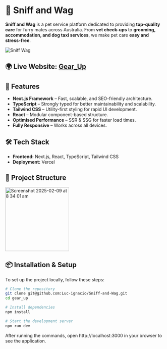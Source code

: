 # 🐾 Sniff and Wag

**Sniff and Wag** is a pet service platform dedicated to providing **top-quality care** for furry mates across Australia. From **vet check-ups** to **grooming, accommodation, and dog taxi services**, we make pet care **easy and stress-free**.

![Sniff   Wag](https://github.com/user-attachments/assets/d92ff2a7-e804-4043-9b7a-3e15212cc6d9)


## 🌍 **Live Website:** [Gear_Up](https://gear-up-vxk4.vercel.app)


## 🚀 Features
- **Next.js Framework** – Fast, scalable, and SEO-friendly architecture.
- **TypeScript** – Strongly typed for better maintainability and scalability.
- **Tailwind CSS** – Utility-first styling for rapid UI development.
- **React** – Modular component-based structure.
- **Optimised Performance** – SSR & SSG for faster load times.
- **Fully Responsive** – Works across all devices.


## 🛠️ Tech Stack
- **Frontend:** Next.js, React, TypeScript, Tailwind CSS
- **Deployment:** Vercel


## 📂 Project Structure

<img width="202" alt="Screenshot 2025-02-09 at 8 34 01 am" src="https://github.com/user-attachments/assets/27b4f4a2-0a46-4a0d-961a-76293b7c4b47" />


## 📦 Installation & Setup

To set up the project locally, follow these steps:

```sh
# Clone the repository
git clone git@github.com:Luc-ignacio/Sniff-and-Wag.git
cd gear_up

# Install dependencies
npm install

# Start the development server
npm run dev
```
After running the commands, open http://localhost:3000 in your browser to see the application.
